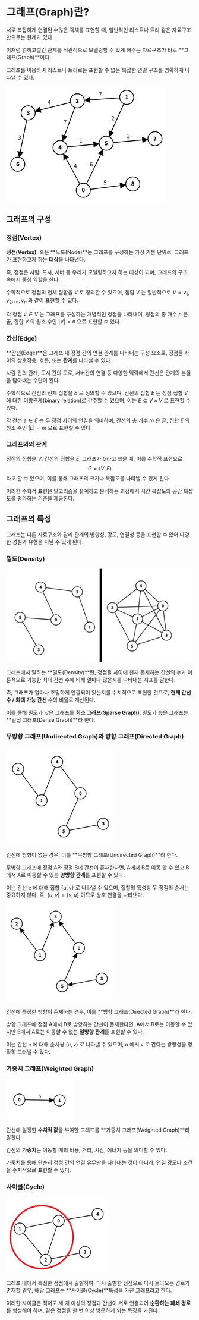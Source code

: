 # 그래프(Graph)란?

서로 복잡하게 연결된 수많은 객체를 표현할 때, 일반적인 리스트나 트리 같은 자료구조만으로는 한계가 있다.

이처럼 얽히고설킨 관계를 직관적으로 모델링할 수 있게 해주는 자료구조가 바로 **그래프(Graph)**이다.

그래프를 이용하여 리스트나 트리로는 표현할 수 없는 복잡한 연결 구조를 명확하게 나타낼 수 있다.

![graph-1](../assets/Ch16_1_graph/graph-1.png)

## 그래프의 구성

### 정점(Vertex)

**정점(Vertex)**, 혹은 **노드(Node)**는 그래프를 구성하는 가장 기본 단위로, 그래프가 표현하고자 하는 **대상**을 나타낸다.

즉, 정점은 사람, 도시, 서버 등 우리가 모델링하고자 하는 대상이 되며, 그래프의 구조 속에서 중심 역할을 한다.

수학적으로 정점의 전체 집합을 $V$ 로 정의할 수 있으며, 집합 $V$ 는 일반적으로 $V = {v_1, v_2, \dots, v_n}$ 과 같이 표현할 수 있다.

각 정점 $v \in V$ 는 그래프를 구성하는 개별적인 정점을 나타내며, 정점의 총 개수 $n$ 은 곧, 집합 $V$ 의 원소 수인 $|V| = n$ 으로 표현할 수 있다.

### 간선(Edge)

**간선(Edge)**은 그래프 내 정점 간의 연결 관계를 나타내는 구성 요소로, 정점들 사이의 상호작용, 흐름, 또는 **관계**를 나타낼 수 있다.

사람 간의 관계, 도시 간의 도로, 서버간의 연결 등 다양한 맥락에서 간선은 관계의 본질을 담아내는 수단이 된다.

수학적으로 간선의 전체 집합을 $E$ 로 정의할 수 있으며, 간선의 집합 $E$ 는 정점 집합 $V$ 에 대한 이항관계(binary relation)로 간주할 수 있으며, 이는 $E \subseteq V \times V$ 로 표현할 수 있다.

각 간선 $e \in E$ 는 두 정점 사이의 연결을 의미하며, 간선의 총 개수 $m$ 은 곧, 집합 $E$ 의 원소 수인 $|E| = m$ 으로 표현할 수 있다.

### 그래프와의 관계

정점의 집합을 $V$, 간선의 집합을 $E$, 그래프가 $G$라고 했을 때, 이를 수학적 표현으로 $$G = (V, E)$$ 라고 할 수 있으며, 이를 통해 그래프의 크기나 복잡도를 나타낼 수 있게 된다.

이러한 수학적 표현은 알고리즘을 설계하고 분석하는 과정에서 시간 복잡도와 공간 복잡도를 평가하는 기준을 제공한다.

## 그래프의 특성

그래프는 다른 자료구조와 달리 관계의 방향성, 강도, 연결성 등을 표현할 수 있어 다양한 성질과 유형을 지닐 수 있게 된다.

### 밀도(Density)

![graph-2](../assets/Ch16_1_graph/graph-2.png)

그래프에서 말하는 **밀도(Density)**란, 정점들 사이에 현재 존재하는 간선의 수가 이론적으로 가능한 최대 간선 수에 비해 얼마나 많은지를 나타내는 지표를 말한다.

즉, 그래프가 얼마나 조밀하게 연결되어 있는지를 수치적으로 표현한 것으로, **현재 간선 수 / 최대 가능 간선 수**의 비율로 계산된다.

이를 통해 밀도가 낮은 그래프를 **희소 그래프(Sparse Graph)**, 밀도가 높은 그래프는 **밀집 그래프(Dense Graph)**라 한다.

### 무방향 그래프(Undirected Graph)와 방향 그래프(Directed Graph)

![graph-3](../assets/Ch16_1_graph/graph-3.png)

간선에 방향이 없는 경우, 이를 **무방향 그래프(Undirected Graph)**라 한다.

무방향 그래프에 정점 A와 정점 B에 간선이 존재한다면, A에서 B로 이동 할 수 있고 B에서 A로 이동할 수 있는 **양방향 관계**를 표현할 수 있다.

이는 간선 $e$ 에 대해 집합 {$u, v$} 로 나타낼 수 있으며, 집합의 특성상 두 정점의 순서는 중요하지 않다. 즉, {$u, v$} = {$v, u$} 이므로 상호 연결을 나타낸다.

![graph-4](../assets/Ch16_1_graph/graph-4.png)

간선에 특정한 방향이 존재하는 경우, 이를 **방향 그래프(Directed Graph)**라 한다.

방향 그래프에 정점 A에서 B로 방향하는 간선이 존재한다면, A에서 B로는 이동할 수 있지만 B에서 A로는 이동할 수 없는 **일방향 관계**를 표현할 수 있다.

이는 간선 $e$ 에 대해 순서쌍 $(u, v)$ 로 나타낼 수 있으며, $u$ 에서 $v$ 로 간다는 방향성을 명확히 드러낼 수 있다.

### 가중치 그래프(Weighted Graph)

![graph-5](../assets/Ch16_1_graph/graph-5.png)

간선에 일정한 **수치적 값**을 부여한 그래프를 **가중치 그래프(Weighted Graph)**라 말한다.

간선의 **가중치**는 이동할 때의 비용, 거리, 시간, 에너지 등을 의미할 수 있다.

가중치를 통해 단순히 정점 간의 연결 유무만을 나타내는 것이 아니라, 연결 강도나 조건을 수치적으로 표현할 수 있다.

### 사이클(Cycle)

![graph-6](../assets/Ch16_1_graph/graph-6.png)

그래프 내에서 특정한 정점에서 출발하여, 다시 출발한 정점으로 다시 돌아오는 경로가 존재할 경우, 해당 그래프는 **사이클(Cycle)**특성을 가진 그래프라고 한다.

이러한 사이클은 적어도 세 개 이상의 정점과 간선이 서로 연결되어 **순환하는 폐쇄 경로**를 형성해야 하며, 같은 정점을 한 번 이상 방문하게 되는 특징을 가진다.